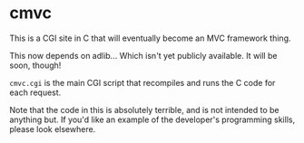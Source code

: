 cmvc
====

This is a CGI site in C that will eventually become an MVC framework thing.

This now depends on adlib... Which isn't yet publicly available. It will be soon, though!

`cmvc.cgi` is the main CGI script that recompiles and runs the C code for each request.

Note that the code in this is absolutely terrible, and is not intended to be anything but. If you'd like an example of the developer's programming skills, please look elsewhere.
